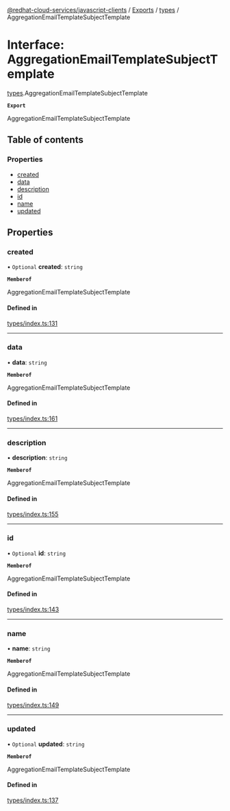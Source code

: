 [@redhat-cloud-services/javascript-clients](../README.md) / [Exports](../modules.md) / [types](../modules/types.md) / AggregationEmailTemplateSubjectTemplate

# Interface: AggregationEmailTemplateSubjectTemplate

[types](../modules/types.md).AggregationEmailTemplateSubjectTemplate

**`Export`**

AggregationEmailTemplateSubjectTemplate

## Table of contents

### Properties

- [created](types.AggregationEmailTemplateSubjectTemplate.md#created)
- [data](types.AggregationEmailTemplateSubjectTemplate.md#data)
- [description](types.AggregationEmailTemplateSubjectTemplate.md#description)
- [id](types.AggregationEmailTemplateSubjectTemplate.md#id)
- [name](types.AggregationEmailTemplateSubjectTemplate.md#name)
- [updated](types.AggregationEmailTemplateSubjectTemplate.md#updated)

## Properties

### created

• `Optional` **created**: `string`

**`Memberof`**

AggregationEmailTemplateSubjectTemplate

#### Defined in

[types/index.ts:131](https://github.com/RedHatInsights/javascript-clients/blob/main/packages/notifications/types/index.ts#L131)

___

### data

• **data**: `string`

**`Memberof`**

AggregationEmailTemplateSubjectTemplate

#### Defined in

[types/index.ts:161](https://github.com/RedHatInsights/javascript-clients/blob/main/packages/notifications/types/index.ts#L161)

___

### description

• **description**: `string`

**`Memberof`**

AggregationEmailTemplateSubjectTemplate

#### Defined in

[types/index.ts:155](https://github.com/RedHatInsights/javascript-clients/blob/main/packages/notifications/types/index.ts#L155)

___

### id

• `Optional` **id**: `string`

**`Memberof`**

AggregationEmailTemplateSubjectTemplate

#### Defined in

[types/index.ts:143](https://github.com/RedHatInsights/javascript-clients/blob/main/packages/notifications/types/index.ts#L143)

___

### name

• **name**: `string`

**`Memberof`**

AggregationEmailTemplateSubjectTemplate

#### Defined in

[types/index.ts:149](https://github.com/RedHatInsights/javascript-clients/blob/main/packages/notifications/types/index.ts#L149)

___

### updated

• `Optional` **updated**: `string`

**`Memberof`**

AggregationEmailTemplateSubjectTemplate

#### Defined in

[types/index.ts:137](https://github.com/RedHatInsights/javascript-clients/blob/main/packages/notifications/types/index.ts#L137)
